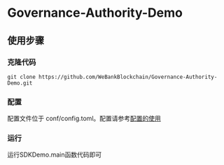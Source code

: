 # Governance-Authority-Demo

## 使用步骤

### 克隆代码
```
git clone https://github.com/WeBankBlockchain/Governance-Authority-Demo.git
```

### 配置
配置文件位于 conf/config.toml。配置请参考[配置的使用](https://fisco-bcos-documentation.readthedocs.io/zh_CN/latest/docs/sdk/java_sdk/configuration.html)

### 运行

运行SDKDemo.main函数代码即可
